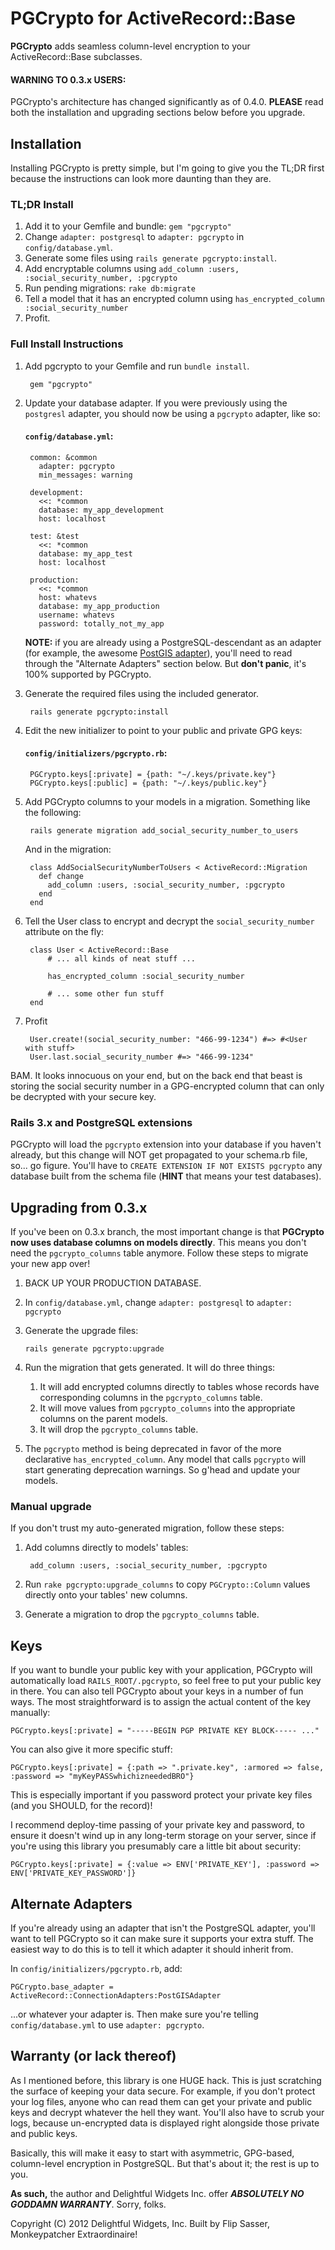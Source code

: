 # PGCrypto for ActiveRecord::Base

**PGCrypto** adds seamless column-level encryption to your ActiveRecord::Base subclasses.

#### **WARNING TO 0.3.x USERS**:

PGCrypto's architecture has changed significantly as of 0.4.0. **PLEASE** read both the installation and upgrading sections below before you upgrade.

## Installation

Installing PGCrypto is pretty simple, but I'm going to give you the TL;DR first because the instructions can look more daunting than they are.

### TL;DR Install

1. Add it to your Gemfile and bundle: `gem "pgcrypto"`
2. Change `adapter: postgresql` to `adapter: pgcrypto` in `config/database.yml`.
3. Generate some files using `rails generate pgcrypto:install`.
4. Add encryptable columns using `add_column :users, :social_security_number, :pgcrypto`
5. Run pending migrations: `rake db:migrate`
6. Tell a model that it has an encrypted column using `has_encrypted_column :social_security_number`
7. Profit.

### Full Install Instructions

1. Add pgcrypto to your Gemfile and run `bundle install`.

		gem "pgcrypto"

2. Update your database adapter. If you were previously using the `postgresl` adapter, you should now be using a `pgcrypto` adapter, like so:

	#### `config/database.yml`:

		common: &common
		  adapter: pgcrypto
		  min_messages: warning

		development:
		  <<: *common
		  database: my_app_development
		  host: localhost

		test: &test
		  <<: *common
		  database: my_app_test
		  host: localhost

		production:
		  <<: *common
		  host: whatevs
		  database: my_app_production
		  username: whatevs
		  password: totally_not_my_app

	**NOTE:** if you are already using a PostgreSQL-descendant as an adapter (for example, the awesome [PostGIS adapter](https://github.com/rgeo/activerecord-postgis-adapter)), you'll need to read through the "Alternate Adapters" section below. But **don't panic**, it's 100% supported by PGCrypto.

3. Generate the required files using the included generator.

		rails generate pgcrypto:install


4. Edit the new initializer to point to your public and private GPG keys:

	#### `config/initializers/pgcrypto.rb`:

		PGCrypto.keys[:private] = {path: "~/.keys/private.key"}
		PGCrypto.keys[:public] = {path: "~/.keys/public.key"}

5. Add PGCrypto columns to your models in a migration. Something like the following:

		rails generate migration add_social_security_number_to_users

	And in the migration:

		class AddSocialSecurityNumberToUsers < ActiveRecord::Migration
		  def change
		    add_column :users, :social_security_number, :pgcrypto
		  end
		end

6. Tell the User class to encrypt and decrypt the `social_security_number` attribute on the fly:

		class User < ActiveRecord::Base
			# ... all kinds of neat stuff ...

			has_encrypted_column :social_security_number

			# ... some other fun stuff
		end

7. Profit

		User.create!(social_security_number: "466-99-1234") #=> #<User with stuff>
		User.last.social_security_number #=> "466-99-1234"

BAM. It looks innocuous on your end, but on the back end that beast is storing the social security number in
a GPG-encrypted column that can only be decrypted with your secure key.

### Rails 3.x and PostgreSQL extensions

PGCrypto will load the `pgcrypto` extension into your database if you haven't already, but this change will NOT get propagated
to your schema.rb file, so... go figure. You'll have to `CREATE EXTENSION IF NOT EXISTS pgcrypto` any database built from the
schema file (**HINT** that means your test databases).


## Upgrading from 0.3.x

If you've been on 0.3.x branch, the most important change is that **PGCrypto now uses database columns on models directly**. This means you don't need the `pgcrypto_columns` table anymore. Follow these steps to migrate your new app over!

1. BACK UP YOUR PRODUCTION DATABASE.

2. In `config/database.yml`, change `adapter: postgresql` to `adapter: pgcrypto`

2. Generate the upgrade files:

	`rails generate pgcrypto:upgrade`

3. Run the migration that gets generated. It will do three things:
	1. It will add encrypted columns directly to tables whose records have corresponding columns in the `pgcrypto_columns` table.
	2. It will move values from `pgcrypto_columns` into the appropriate columns on the parent models.
	3. It will drop the `pgcrypto_columns` table.

4. The `pgcrypto` method is being deprecated in favor of the more declarative `has_encrypted_column`. Any model that calls `pgcrypto` will start generating deprecation warnings. So g'head and update your models.

### Manual upgrade

If you don't trust my auto-generated migration, follow these steps:

1. Add columns directly to models' tables:

		add_column :users, :social_security_number, :pgcrypto

2. Run `rake pgcrypto:upgrade_columns` to copy `PGCrypto::Column` values directly onto your tables' new columns.

3. Generate a migration to drop the `pgcrypto_columns` table.

## Keys

If you want to bundle your public key with your application, PGCrypto will automatically load `RAILS_ROOT/.pgcrypto`,
so feel free to put your public key in there. You can also tell PGCrypto about your keys in a number of fun ways.
The most straightforward is to assign the actual content of the key manually:

	PGCrypto.keys[:private] = "-----BEGIN PGP PRIVATE KEY BLOCK----- ..."

You can also give it more specific stuff:

	PGCrypto.keys[:private] = {:path => ".private.key", :armored => false, :password => "myKeyPASSwhichizneededBRO"}

This is especially important if you password protect your private key files (and you SHOULD, for the record)!

I recommend deploy-time passing of your private key and password, to ensure it doesn't wind up in any long-term
storage on your server, since if you're using this library you presumably care a little bit about security:

	PGCrypto.keys[:private] = {:value => ENV['PRIVATE_KEY'], :password => ENV['PRIVATE_KEY_PASSWORD']}

## Alternate Adapters

If you're already using an adapter that isn't the PostgreSQL adapter, you'll want to tell PGCrypto so it can make sure it supports your extra stuff. The easiest way to do this is to tell it which adapter it should inherit from.

In `config/initializers/pgcrypto.rb`, add:

	PGCrypto.base_adapter = ActiveRecord::ConnectionAdapters:PostGISAdapter

...or whatever your adapter is. Then make sure you're telling `config/database.yml` to use `adapter: pgcrypto`.

## Warranty (or lack thereof)

As I mentioned before, this library is one HUGE hack. This is just scratching the surface of keeping your data secure.
For example, if you don't protect your log files, anyone who can read them can get your private and public keys and
decrypt whatever the hell they want. You'll also have to scrub your logs, because un-encrypted data is displayed right
alongside those private and public keys.

Basically, this will make it easy to start with asymmetric, GPG-based, column-level encryption in PostgreSQL. But that's about
it; the rest is up to you.

**As such,** the author and Delightful Widgets Inc. offer ***ABSOLUTELY NO GODDAMN WARRANTY***. Sorry, folks.

Copyright (C) 2012 Delightful Widgets, Inc. Built by Flip Sasser, Monkeypatcher Extraordinaire!
